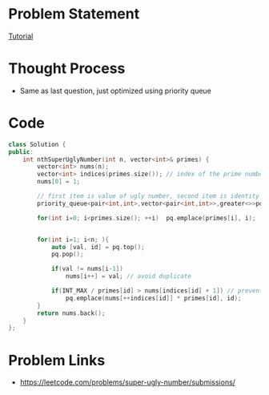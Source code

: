 # Problem Statement

[Tutorial](https://www.youtube.com/watch?v=0FMKNDEopR0&list=PL-Jc9J83PIiEZvXCn-c5UIBvfT8dA-8EG&index=68)

# Thought Process
- Same as last question, just optimized using priority queue

# Code
```cpp
class Solution {
public:
    int nthSuperUglyNumber(int n, vector<int>& primes) {
        vector<int> nums(n);
        vector<int> indices(primes.size()); // index of the prime number inside nums array
        nums[0] = 1;

		// first item is value of ugly number, second item is identity of the prime
        priority_queue<pair<int,int>,vector<pair<int,int>>,greater<>>pq;

        for(int i=0; i<primes.size(); ++i)  pq.emplace(primes[i], i);


        for(int i=1; i<n; ){
            auto [val, id] = pq.top();
            pq.pop();

            if(val != nums[i-1])
                nums[i++] = val; // avoid duplicate

            if(INT_MAX / primes[id] > nums[indices[id] + 1]) // prevent overflow
                pq.emplace(nums[++indices[id]] * primes[id], id);
        }
        return nums.back();
    }
};
```

# Problem Links
- https://leetcode.com/problems/super-ugly-number/submissions/
